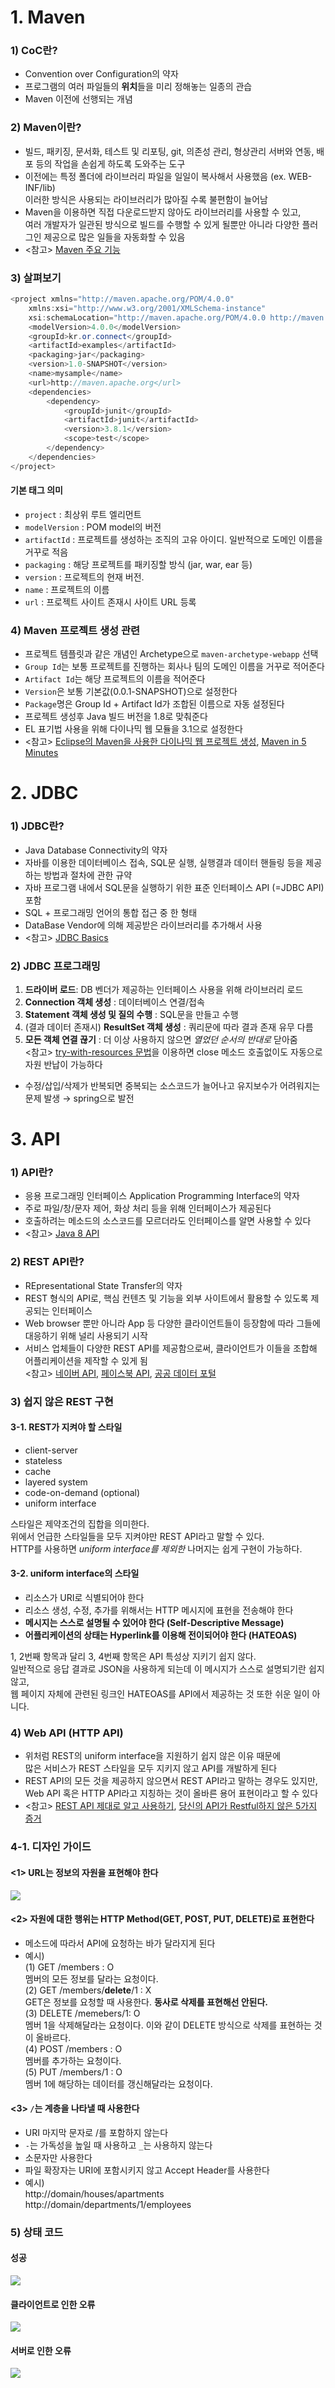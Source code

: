 # 1. Maven

### 1) CoC란?
- Convention over Configuration의 약자
- 프로그램의 여러 파일들의 **위치**들을 미리 정해놓는 일종의 관습
- Maven 이전에 선행되는 개념

### 2) Maven이란?
- 빌드, 패키징, 문서화, 테스트 및 리포팅, git, 의존성 관리, 형상관리 서버와 연동, 배포 등의 작업을 손쉽게 하도록 도와주는 도구
- 이전에는 특정 폴더에 라이브러리 파일을 일일이 복사해서 사용했음 (ex. WEB-INF/lib)\
이러한 방식은 사용되는 라이브러리가 많아질 수록 불편함이 늘어남
- Maven을 이용하면 직접 다운로드받지 않아도 라이브러리를 사용할 수 있고,\
여러 개발자가 일관된 방식으로 빌드를 수행할 수 있게 될뿐만 아니라 다양한 플러그인 제공으로 많은 일들을 자동화할 수 있음
- <참고> [Maven 주요 기능](http://maven.apache.org/maven-features.html)

### 3) 살펴보기

```java
<project xmlns="http://maven.apache.org/POM/4.0.0"
    xmlns:xsi="http://www.w3.org/2001/XMLSchema-instance"
    xsi:schemaLocation="http://maven.apache.org/POM/4.0.0 http://maven.apache.org/maven-v4_0_0.xsd">
    <modelVersion>4.0.0</modelVersion>
    <groupId>kr.or.connect</groupId>
    <artifactId>examples</artifactId>
    <packaging>jar</packaging>
    <version>1.0-SNAPSHOT</version>
    <name>mysample</name>
    <url>http://maven.apache.org</url>
    <dependencies>
        <dependency>
            <groupId>junit</groupId>
            <artifactId>junit</artifactId>
            <version>3.8.1</version>
            <scope>test</scope>
        </dependency>
    </dependencies>
</project>
```

#### 기본 태그 의미
- `project` : 최상위 루트 엘리먼트
- `modelVersion` : POM model의 버전
- `artifactId` : 프로젝트를 생성하는 조직의 고유 아이디. 일반적으로 도메인 이름을 거꾸로 적음
- `packaging` : 해당 프로젝트를 패키징할 방식 (jar, war, ear 등)
- `version` : 프로젝트의 현재 버전.
- `name` : 프로젝트의 이름
- `url` : 프로젝트 사이트 존재시 사이트 URL 등록

### 4) Maven 프로젝트 생성 관련
- 프로젝트 템플릿과 같은 개념인 Archetype으로 `maven-archetype-webapp` 선택
- `Group Id`는 보통 프로젝트를 진행하는 회사나 팀의 도메인 이름을 거꾸로 적어준다
- `Artifact Id`는 해당 프로젝트의 이름을 적어준다
- `Version`은 보통 기본값(0.0.1-SNAPSHOT)으로 설정한다
- `Package`명은 Group Id + Artifact Id가 조합된 이름으로 자동 설정된다
- 프로젝트 생성후 Java 빌드 버전을 1.8로 맞춰준다
- EL 표기법 사용을 위해 다이나믹 웹 모듈을 3.1으로 설정한다
- <참고> [Eclipse의 Maven을 사용한 다이나믹 웹 프로젝트 생성](https://crunchify.com/how-to-create-dynamic-web-project-using-maven-in-eclipse/), [Maven in 5 Minutes](https://maven.apache.org/guides/getting-started/maven-in-five-minutes.html)

# 2. JDBC

### 1) JDBC란?
- Java Database Connectivity의 약자
- 자바를 이용한 데이터베이스 접속, SQL문 실행, 실행결과 데이터 핸들링 등을 제공하는 방법과 절차에 관한 규약
- 자바 프로그램 내에서 SQL문을 실행하기 위한 표준 인터페이스 API (=JDBC API) 포함
- SQL + 프로그래밍 언어의 통합 접근 중 한 형태
- DataBase Vendor에 의해 제공받은 라이브러리를 추가해서 사용
- <참고> [JDBC Basics](https://docs.oracle.com/javase/tutorial/jdbc/basics/index.html)


### 2) JDBC 프로그래밍
1. **드라이버 로드**: DB 벤더가 제공하는 인터페이스 사용을 위해 라이브러리 로드
2. **Connection 객체 생성** : 데이터베이스 연결/접속
3. **Statement 객체 생성 및 질의 수행** : SQL문을 만들고 수행
4. (결과 데이터 존재시) **ResultSet 객체 생성** : 쿼리문에 따라 결과 존재 유무 다름
5. **모든 객체 연결 끊기** : 더 이상 사용하지 않으면 _열었던 순서의 반대로_ 닫아줌\
<참고> [try-with-resources 문법](https://docs.oracle.com/javase/tutorial/essential/exceptions/tryResourceClose.html)을 이용하면 close 메소드 호출없이도 자동으로 자원 반납이 가능하다
- 수정/삽입/삭제가 반복되면 중복되는 소스코드가 늘어나고 유지보수가 어려워지는 문제 발생 → spring으로 발전

# 3. API
### 1) API란?
- 응용 프로그래밍 인터페이스 Application Programming Interface의 약자
- 주로 파일/창/문자 제어, 화상 처리 등을 위해 인터페이스가 제공된다
- 호출하려는 메소드의 소스코드를 모르더라도 인터페이스를 알면 사용할 수 있다
- <참고> [Java 8 API](https://docs.oracle.com/javase/8/docs/api/)

### 2) REST API란?
- REpresentational State Transfer의 약자
- REST 형식의 API로, 핵심 컨텐츠 및 기능을 외부 사이트에서 활용할 수 있도록 제공되는 인터페이스
- Web browser 뿐만 아니라 App 등 다양한 클라이언트들이 등장함에 따라 그들에 대응하기 위해 널리 사용되기 시작
- 서비스 업체들이 다양한 REST API를 제공함으로써, 클라이언트가 이들을 조합해 어플리케이션을 제작할 수 있게 됨\
<참고> [네이버 API](https://developers.naver.com/products/intro/plan/), [페이스북 API](https://developers.facebook.com/docs), [공공 데이터 포털](https://www.data.go.kr/)

### 3) 쉽지 않은 REST 구현
#### 3-1. REST가 지켜야 할 스타일
- client-server
- stateless
- cache
- layered system
- code-on-demand (optional)
- uniform interface

스타일은 제약조건의 집합을 의미한다.\
위에서 언급한 스타일들을 모두 지켜야만 REST API라고 말할 수 있다.\
HTTP를 사용하면 _uniform interface를 제외한_ 나머지는 쉽게 구현이 가능하다.

#### 3-2. uniform interface의 스타일
- 리소스가 URI로 식별되어야 한다
- 리소스 생성, 수정, 추가를 위해서는 HTTP 메시지에 표현을 전송해야 한다
- **메시지는 스스로 설명될 수 있어야 한다 (Self-Descriptive Message)**
- **어플리케이션의 상태는 Hyperlink를 이용해 전이되어야 한다 (HATEOAS)**

1, 2번째 항목과 달리 3, 4번째 항목은 API 특성상 지키기 쉽지 않다.\
일반적으로 응답 결과로 JSON을 사용하게 되는데 이 메시지가 스스로 설명되기란 쉽지 않고,\
웹 페이지 자체에 관련된 링크인 HATEOAS를 API에서 제공하는 것 또한 쉬운 일이 아니다.

### 4) Web API (HTTP API)
- 위처럼 REST의 uniform interface을 지원하기 쉽지 않은 이유 때문에\
많은 서비스가 REST 스타일을 모두 지키지 않고 API를 개발하게 된다
- REST API의 모든 것을 제공하지 않으면서 REST API라고 말하는 경우도 있지만,\
Web API 혹은 HTTP API라고 지칭하는 것이 올바른 용어 표현이라고 할 수 있다
- <참고> [REST API 제대로 알고 사용하기](https://meetup.toast.com/posts/92), [당신의 API가 Restful하지 않은 5가지 증거](https://beyondj2ee.wordpress.com/2013/03/21/%EB%8B%B9%EC%8B%A0%EC%9D%98-api%EA%B0%80-restful-%ED%95%98%EC%A7%80-%EC%95%8A%EC%9D%80-5%EA%B0%80%EC%A7%80-%EC%A6%9D%EA%B1%B0/)

### 4-1. 디자인 가이드

#### <1> URL는 정보의 자원을 표현해야 한다
![](https://cphinf.pstatic.net/mooc/20180206_109/1517904573515UkVsl_PNG/2_11_2_webapi.PNG)

#### <2> 자원에 대한 행위는 HTTP Method(GET, POST, PUT, DELETE)로 표현한다
- 메소드에 따라서 API에 요청하는 바가 달라지게 된다
- 예시)\
(1) GET /members : O\
멤버의 모든 정보를 달라는 요청이다.\
(2) GET /members/**delete**/1 : X\
GET은 정보를 요청할 때 사용한다. **동사로 삭제를 표현해선 안된다.**\
(3) DELETE /memebers/1: O\
멤버 1을 삭제해달라는 요청이다. 이와 같이 DELETE 방식으로 삭제를 표현하는 것이 올바르다.\
(4) POST /members : O\
멤버를 추가하는 요청이다.\
(5) PUT /members/1 : O\
멤버 1에 해당하는 데이터를 갱신해달라는 요청이다.

#### <3> `/`는 계층을 나타낼 때 사용한다
- URI 마지막 문자로 /를 포함하지 않는다
- `-`는 가독성을 높일 때 사용하고 `_`는 사용하지 않는다
- 소문자만 사용한다
- 파일 확장자는 URI에 포함시키지 않고 Accept Header를 사용한다
- 예시)\
http://domain/houses/apartments \
http://domain/departments/1/employees

### 5) 상태 코드
#### 성공

![](https://cphinf.pstatic.net/mooc/20180206_273/1517904784161eGNFk_PNG/2_11_1_1.PNG)

#### 클라이언트로 인한 오류

![](https://cphinf.pstatic.net/mooc/20180206_113/1517904803278oyxuH_PNG/2_11_1_2.PNG)

#### 서버로 인한 오류

![](https://cphinf.pstatic.net/mooc/20180206_194/1517904834300fxqr9_PNG/2_11_1_3.PNG)